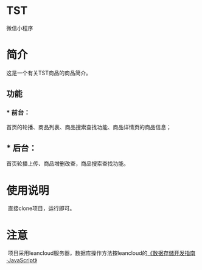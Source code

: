 TST
=========
微信小程序
# 简介
  这是一个有关TST商品的商品简介。
## 功能
### * 前台：
  首页的轮播、商品列表、商品搜索查找功能、商品详情页的商品信息；<br>
##  * 后台：
  首页轮播上传、商品增删改查，商品搜索查找功能。
# 使用说明
  直接clone项目，运行即可。
# 注意
  项目采用leancloud服务器，数据库操作方法按leancloud的[《数据存储开发指南·JavaScript》](https://leancloud.cn/docs/leanstorage_guide-js.html)
